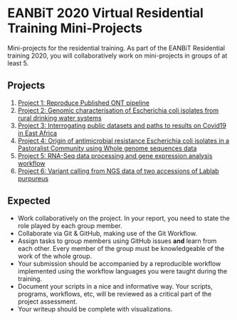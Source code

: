 # EANBiT 2020 Virtual Residential Training Mini-Projects

Mini-projects for the residential training. As part of the EANBiT Residential training 2020, you will collaboratively work on mini-projects in groups of at least 5. 

## Projects
1. [Project 1: Reproduce Published ONT pipeline](reproduce_Published_ONT_pipeline.md)
2. [Project 2: Genomic characterisation of Escherichia coli isolates from rural drinking water systems](Genomic_characterisation_of_Escherichia_coli_isolates_from_rural_drinking_water_systems.md)
3. [Project 3: Interrogating public datasets and paths to results on Covid19 in East Africa](Interrogating_public_datasets_and_paths_to_results_on_Covid19.md)
4. [Project 4: Origin of antimicrobial resistance Escherichia coli isolates in a Pastoralist Community using Whole genome sequences data](Origin_of_antimicrobial_resistance_Escherichia_coli_isolates.md)
5. [Project 5: RNA-Seq data processing and gene expression analysis workflow](RNA-Seq_workflow.md)
6. [Project 6: Variant calling from NGS data of two accessions of Lablab purpureus](Variant_calling_from_NGS_data_Lablab_purpureus.md)

## Expected
- Work collaboratively on the project. In your report, you need to state the role played by each group member.
- Collaborate via Git & GitHub, making use of the Git Workflow.
- Assign tasks to group members using GitHub issues **and** learn from each other. Every member of the group must be knowledgeable of the work of the whole group.
- Your submission should be accompanied by a reproducible workflow implemented using the workflow languages you were taught during the training.
- Document your scripts in a nice and informative way. Your scripts, programs, workflows, etc, will be reviewed as a critical part of the project assessment.
- Your writeup should be complete with visualizations.

